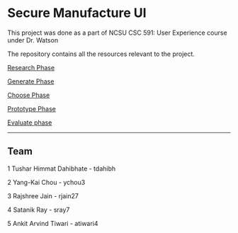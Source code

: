 # Secure Manufacture UI

This project was done as a part of NCSU CSC 591: User Experience course under Dr. Watson

The repository contains all the resources relevant to the project. 

[Research Phase](https://github.com/TusharDahibhate/CSC-591_UX-Project/blob/master/1-Research.pdf)

[Generate Phase](https://github.com/TusharDahibhate/CSC-591_UX-Project/blob/master/2-Generate.pdf)

[Choose Phase](https://github.com/TusharDahibhate/CSC-591_UX-Project/blob/master/3-Choose.pdf)

[Prototype Phase](https://github.com/TusharDahibhate/CSC-591_UX-Project/blob/master/4-Prototype.pdf)

[Evaluate phase](https://github.com/TusharDahibhate/CSC-591_UX-Project/blob/master/5-Evaluate.pdf)

<hr>

## Team

1 Tushar Himmat Dahibhate - tdahibh

2 Yang-Kai Chou - ychou3

3 Rajshree Jain - rjain27

4 Satanik Ray - sray7

5 Ankit Arvind Tiwari - atiwari4
